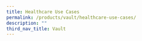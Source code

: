 ```yaml
---
title: Healthcare Use Cases
permalink: /products/vault/healthcare-use-cases/
description: ""
third_nav_title: Vault
---
```






